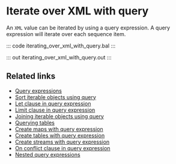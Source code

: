 # Iterate over XML with query

An `XML` value can be iterated by using a query expression. A query expression will iterate over each sequence item.

::: code iterating_over_xml_with_query.bal :::

::: out iterating_over_xml_with_query.out :::

## Related links
- [Query expressions](/learn/by-example/query-expressions)
- [Sort iterable objects using query](/learn/by-example/sort-iterable-objects)
- [Let clause in query expression](/learn/by-example/let-clause)
- [Limit clause in query expression](/learn/by-example/limit-clause)
- [Joining iterable objects using query](/learn/by-example/joining-iterable-objects)
- [Querying tables](/learn/by-example/querying-tables)
- [Create maps with query expression](/learn/by-example/create-maps-with-query)
- [Create tables with query expression](/learn/by-example/create-tables-with-query)
- [Create streams with query expression](/learn/by-example/create-streams-with-query)
- [On conflict clause in query expression](/learn/by-example/on-conflict-clause)
- [Nested query expressions](/learn/by-example/nested-query-expressions)
